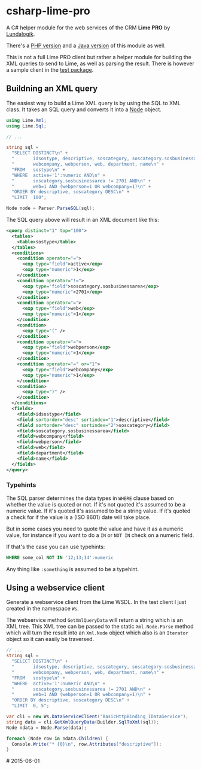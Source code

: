csharp-lime-pro
===============

A C# helper module for the web services of the CRM **Lime PRO** by
[Lundalogik](https://github.com/lundalogik).

There's a [PHP version](https://github.com/poppa/php-lime-pro) and a
[Java version](https://github.com/poppa/java-lime-pro) of this module
as well.

This is not a full Lime PRO client but rather a helper module for building the
XML queries to send to Lime, as well as parsing the result. There is however
a sample client in the [test package](https://github.com/poppa/csharp-lime-pro/tree/master/Test).

## Buildning an XML query

The easiest way to build a Lime XML query is by using the SQL to XML class. It
takes an SQL query and converts it into a [Node](https://github.com/poppa/csharp-lime-pro/blob/master/src/Xml.cs#L242)
object.

```cs
using Lime.Xml;
using Lime.Sql;

// ...

string sql =
  "SELECT DISTINCT\n" +
  "       idsostype, descriptive, soscategory, soscategory.sosbusinessarea,\n" +
  "       webcompany, webperson, web, department, name\n" +
  "FROM   sostype\n" +
  "WHERE  active='1':numeric AND\n" +
  "       soscategory.sosbusinessarea != 2701 AND\n" +
  "       web=1 AND (webperson=1 OR webcompany=1)\n" +
  "ORDER BY descriptive, soscategory DESC\n" +
  "LIMIT  100";

Node node = Parser.ParseSQL(sql);

```

The SQL query above will result in an XML document like this:

```xml
<query distinct="1" top="100">
  <tables>
    <table>sostype</table>
  </tables>
  <conditions>
    <condition operator="=">
      <exp type="field">active</exp>
      <exp type="numeric">1</exp>
    </condition>
    <condition operator="!=">
      <exp type="field">soscategory.sosbusinessarea</exp>
      <exp type="numeric">2701</exp>
    </condition>
    <condition operator="=">
      <exp type="field">web</exp>
      <exp type="numeric">1</exp>
    </condition>
    <condition>
      <exp type="(" />
    </condition>
    <condition operator="=">
      <exp type="field">webperson</exp>
      <exp type="numeric">1</exp>
    </condition>
    <condition operator="=" or="1">
      <exp type="field">webcompany</exp>
      <exp type="numeric">1</exp>
    </condition>
    <condition>
      <exp type=")" />
    </condition>
  </conditions>
  <fields>
    <field>idsostype</field>
    <field sortorder="desc" sortindex="1">descriptive</field>
    <field sortorder="desc" sortindex="2">soscategory</field>
    <field>soscategory.sosbusinessarea</field>
    <field>webcompany</field>
    <field>webperson</field>
    <field>web</field>
    <field>department</field>
    <field>name</field>
  </fields>
</query>
```

### Typehints

The SQL parser determines the data types in `WHERE` clause based on whether the
value is quoted or not. If it's not quoted it's assumed to be a numeric value.
If it's quoted it's assumed to be a string value. If it's quoted a check
for if the value is a (ISO 8601) date will take place.

But in some cases you need to quote the value and have it as a numeric value,
for instance if you want to do a `IN` or `NOT IN` check on a numeric field.

If that's the case you can use typehints:

```sql
WHERE some_col NOT IN '12;13;14':numeric
```

Any thing like `:something` is assumed to be a typehint.


## Using a webservice client

Generate a webservice client from the Lime WSDL. In the test client I just 
created in the namespace `Ws`.

The webservice method `GetXmlQueryData` will return a string which is an XML
tree. This XML tree can be passed to the static `Xml.Node.Parse` method which
will turn the result into an `Xml.Node` object which also is an `Iterator` object
so it can easily be traversed.

```cs
// ...
string sql =
  "SELECT DISTINCT\n" +
  "       idsostype, descriptive, soscategory, soscategory.sosbusinessarea,\n" +
  "       webcompany, webperson, web, department, name\n" +
  "FROM   sostype\n" +
  "WHERE  active='1':numeric AND\n" +
  "       soscategory.sosbusinessarea != 2701 AND\n" +
  "       web=1 AND (webperson=1 OR webcompany=1)\n" +
  "ORDER BY descriptive, soscategory DESC\n" +
  "LIMIT  0, 5";

var cli = new Ws.DataServiceClient("BasicHttpBinding_IDataService");
string data = cli.GetXmlQueryData(Builder.SqlToXml(sql));
Node ndata = Node.Parse(data);

foreach (Node row in ndata.Children) {
  Console.Write("* {0}\n", row.Attributes["descriptive"]);
}
```

\# 2015-06-01

